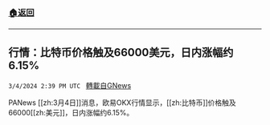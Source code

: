 ###  [:house:返回](README.md)
---


## 行情：比特币价格触及66000美元，日内涨幅约6.15%
`3/4/2024 2:39 PM UTC ` [轉載自GNews](https://gnews.org/articles/2364013)

PANews [[zh:3月4日]]消息，欧易OKX行情显示，[[zh:比特币]]价格触及66000[[zh:美元]]，日内涨幅约6.15%。
